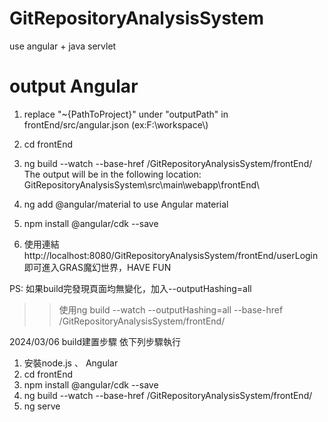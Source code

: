 # GitRepositoryAnalysisSystem
use angular + java servlet
# output Angular
1. replace "~{PathToProject}" under "outputPath" in frontEnd/src/angular.json  (ex:F:\\workspace\\)  
2. cd frontEnd  
3. ng build --watch --base-href /GitRepositoryAnalysisSystem/frontEnd/
The output will be in the following location:  
GitRepositoryAnalysisSystem\src\main\webapp\frontEnd\

4. ng add @angular/material  to use Angular material

5. npm install @angular/cdk --save

6. 使用連結 http://localhost:8080/GitRepositoryAnalysisSystem/frontEnd/userLogin 即可進入GRAS魔幻世界，HAVE FUN

PS: 如果build完發現頁面均無變化，加入--outputHashing=all
>>使用ng build --watch --outputHashing=all --base-href /GitRepositoryAnalysisSystem/frontEnd/

2024/03/06 build建置步驟
依下列步驟執行
1. 安裝node.js 、 Angular
2. cd frontEnd
3. npm install @angular/cdk --save
4. ng build --watch --base-href /GitRepositoryAnalysisSystem/frontEnd/
5. ng serve

